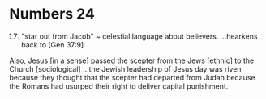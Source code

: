 # Numbers 24


17) "star out from Jacob" ~ celestial language about believers.
...hearkens back to [Gen 37:9]

Also, Jesus [in a sense] passed the scepter from the Jews [ethnic] to the Church [sociological]
...the Jewish leadership of Jesus day was riven because they thought that the scepter had departed from Judah because the Romans had usurped their right to deliver capital punishment.
